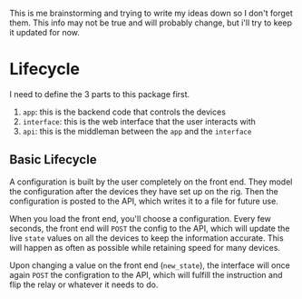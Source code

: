 This is me brainstorming and trying to write my ideas down so I don't forget them. This info may not be true and will probably change, but i'll try to keep it updated for now.

# Lifecycle
I need to define the 3 parts to this package first.

1. `app`: this is the backend code that controls the devices
2. `interface`: this is the web interface that the user interacts with
3. `api`: this is the middleman between the `app` and the `interface`

## Basic Lifecycle
A configuration is built by the user completely on the front end. They model the configuration after the devices they have set up on the rig. Then the configuration is posted to the API, which writes it to a file for future use.

When you load the front end, you'll choose a configuration. Every few seconds, the front end will `POST` the config to the API, which will update the live `state` values on all the devices to keep the information accurate. This will happen as often as possible while retaining speed for many devices.

Upon changing a value on the front end (`new_state`), the interface will once again `POST` the configration to the API, which will fulfill the instruction and flip the relay or whatever it needs to do.
